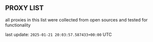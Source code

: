 ## PROXY LIST

all proxies in this list were collected from open sources and tested for functionality

last update: `2025-01-21 20:03:57.587433+00:00` UTC